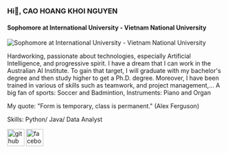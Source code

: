 ### Hi👋, CAO HOANG KHOI NGUYEN
#### Sophomore at International University - Vietnam National University
![Sophomore at International University - Vietnam National University](https://document-export.canva.com/aF3YQ/DAFzaOaF3YQ/6/thumbnail/0001.png?X-Amz-Algorithm=AWS4-HMAC-SHA256&X-Amz-Credential=AKIAQYCGKMUHWDTJW6UD%2F20231105%2Fus-east-1%2Fs3%2Faws4_request&X-Amz-Date=20231105T174217Z&X-Amz-Expires=89062&X-Amz-Signature=1bfe5c4153490b1320418f0829938951c7e31b595ad40eb24f48cb5624233e7e&X-Amz-SignedHeaders=host&response-expires=Mon%2C%2006%20Nov%202023%2018%3A26%3A39%20GMT)

Hardworking, passionate about technologies, especially Artificial Intelligence, and progressive spirit.  I have a dream that I can work in the Australian AI Institute. To gain that target, I will graduate with my bachelor's degree and then study higher to get a Ph.D. degree. Moreover, I have been trained in various of skills such as teamwork, and project management,...
A big fan of sports: Soccer and Badmintion, Instruments: Piano and Organ

My quote: "Form is temporary, class is permanent." (Alex Ferguson)

Skills: Python/ Java/ Data Analyst



[<img src='https://cdn.jsdelivr.net/npm/simple-icons@3.0.1/icons/github.svg' alt='github' height='40'>](https://github.com/https://github.com/caonguyen2308/caonguyen2308)  [<img src='https://cdn.jsdelivr.net/npm/simple-icons@3.0.1/icons/facebook.svg' alt='facebook' height='40'>](https://www.facebook.com/https://www.facebook.com/jackiecao2308)  

